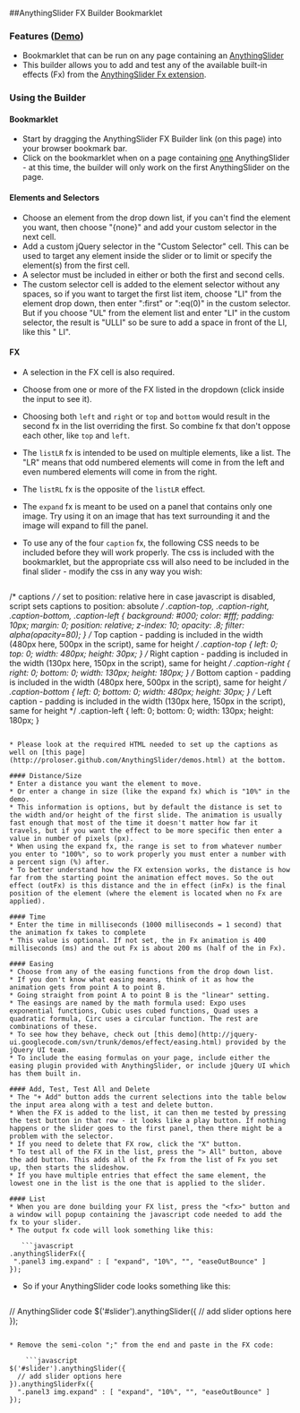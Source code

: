 ﻿##AnythingSlider FX Builder Bookmarklet

### Features ([Demo](http://mottie.github.com/AnythingSlider-Fx-Builder/))
* Bookmarklet that can be run on any page containing an [AnythingSlider](http://proloser.github.com/AnythingSlider)
* This builder allows you to add and test any of the available built-in effects (Fx) from the [AnythingSlider Fx extension](http://proloser.github.com/AnythingSlider/demos.html).

### Using the Builder

#### Bookmarklet
* Start by dragging the AnythingSlider FX Builder link (on this page) into your browser bookmark bar.
* Click on the bookmarklet when on a page containing <u>one</u> AnythingSlider - at this time, the builder will only work on the first AnythingSlider on the page.

#### Elements and Selectors
* Choose an element from the drop down list, if you can't find the element you want, then choose "{none}" and add your custom selector in the next cell.
* Add a custom jQuery selector in the "Custom Selector" cell. This can be used to target any element inside the slider or to limit or specify the element(s) from the first cell.
* A selector must be included in either or both the first and second cells.
* The custom selector cell is added to the element selector without any spaces, so if you want to target the first list item, choose "LI" from the element drop down, then enter ":first" or ":eq(0)" in the custom selector. But if you choose "UL" from the element list and enter "LI" in the custom selector, the result is "ULLI" so be sure to add a space in front of the LI, like this " LI".

#### FX
* A selection in the FX cell is also required.
 * Choose from one or more of the FX listed in the dropdown (click inside the input to see it).
 * Choosing both `left` and `right` or `top` and `bottom` would result in the second fx in the list overriding the first. So combine fx that don't oppose each other, like `top` and `left`.
 * The `listLR` fx is intended to be used on multiple elements, like a list. The "LR" means that odd numbered elements will come in from the left and even numbered elements will come in from the right.
 * The `listRL` fx is the opposite of the `listLR` effect.
 * The `expand` fx is meant to be used on a panel that contains only one image. Try using it on an image that has text surrounding it and the image will expand to fill the panel.
 * To use any of the four `caption` fx, the following CSS needs to be included before they will work properly. The css is included with the bookmarklet, but the appropriate css will also need to be included in the final slider - modify the css in any way you wish:

    ```css
/* captions */
/* set to position: relative here in case javascript is disabled, script sets captions to position: absolute */
.caption-top,
.caption-right,
.caption-bottom,
.caption-left { background: #000; color: #fff; padding: 10px; margin: 0; position: relative; z-index: 10; opacity: .8; filter: alpha(opacity=80); }
/* Top caption - padding is included in the width (480px here, 500px in the script), same for height */
.caption-top { left: 0; top: 0; width: 480px; height: 30px; }
/* Right caption - padding is included in the width (130px here, 150px in the script), same for height */
.caption-right { right: 0; bottom: 0; width: 130px; height: 180px;  }
/* Bottom caption  - padding is included in the width (480px here, 500px in the script), same for height */
.caption-bottom { left: 0; bottom: 0; width: 480px; height: 30px; }
/* Left caption - padding is included in the width (130px here, 150px in the script), same for height */
.caption-left { left: 0; bottom: 0; width: 130px; height: 180px;  }
 ```

 * Please look at the required HTML needed to set up the captions as well on [this page](http://proloser.github.com/AnythingSlider/demos.html) at the bottom.

#### Distance/Size
* Enter a distance you want the element to move.
* Or enter a change in size (like the expand fx) which is "10%" in the demo.
* This information is options, but by default the distance is set to the width and/or height of the first slide. The animation is usually fast enough that most of the time it doesn't matter how far it travels, but if you want the effect to be more specific then enter a value in number of pixels (px).
* When using the expand fx, the range is set to from whatever number you enter to "100%", so to work properly you must enter a number with a percent sign (%) after.
* To better understand how the FX extension works, the distance is how far from the starting point the animation effect moves. So the out effect (outFx) is this distance and the in effect (inFx) is the final position of the element (where the element is located when no Fx are applied).

#### Time
* Enter the time in milliseconds (1000 milliseconds = 1 second) that the animation fx takes to complete
* This value is optional. If not set, the in Fx animation is 400 milliseconds (ms) and the out Fx is about 200 ms (half of the in Fx).

#### Easing
* Choose from any of the easing functions from the drop down list.
* If you don't know what easing means, think of it as how the animation gets from point A to point B.
 * Going straight from point A to point B is the "linear" setting.
 * The easings are named by the math formula used: Expo uses exponential functions, Cubic uses cubed functions, Quad uses a quadratic formula, Circ uses a circular function. The rest are combinations of these.
 * To see how they behave, check out [this demo](http://jquery-ui.googlecode.com/svn/trunk/demos/effect/easing.html) provided by the jQuery UI team.
 * To include the easing formulas on your page, include either the easing plugin provided with AnythingSlider, or include jQuery UI which has them built in.

#### Add, Test, Test All and Delete
* The "+ Add" button adds the current selections into the table below the input area along with a test and delete button.
* When the FX is added to the list, it can then me tested by pressing the test button in that row - it looks like a play button. If nothing happens or the slider goes to the first panel, then there might be a problem with the selector.
* If you need to delete that FX row, click the "X" button.
* To test all of the FX in the list, press the "> All" button, above the add button. This adds all of the Fx from the list of Fx you set up, then starts the slideshow.
* If you have multiple entries that effect the same element, the lowest one in the list is the one that is applied to the slider.

#### List
* When you are done building your FX list, press the "<fx>" button and a window will popup containing the javascript code needed to add the fx to your slider.
* The output fx code will look something like this:

    ```javascript
.anythingSliderFx({
  ".panel3 img.expand" : [ "expand", "10%", "", "easeOutBounce" ]
});
```

* So if your AnythingSlider code looks something like this:

    ```javascript
// AnythingSlider code
$('#slider').anythingSlider({
  // add slider options here
});
```

* Remove the semi-colon ";" from the end and paste in the FX code:

    ```javascript
$('#slider').anythingSlider({
  // add slider options here
}).anythingSliderFx({
  ".panel3 img.expand" : [ "expand", "10%", "", "easeOutBounce" ]
});
```


